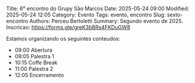 Title: 6° encontro do Grupy São Marcos
Date: 2025-05-24 09:00
Modified: 2025-05-24 12:05
Category: Evento
Tags: evento, encontro
Slug: sexto-encontro
Authors: Perceu Bertoletti
Summary: Segundo evento de 2025.
Inscricao: https://forms.gle/greK3bBRs4FKDuGW8

Estamos organizando os seguintes conteudos:

 - 09:00 Abertura
 - 09:05 Palestra 1
 - 10:15 Coffe Break
 - 11:00 Palestra 2
 - 12:05 Encerramento
